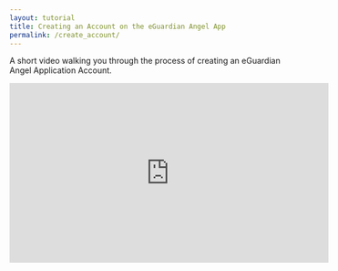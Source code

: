 ```yaml
---
layout: tutorial
title: Creating an Account on the eGuardian Angel App
permalink: /create_account/
---
```


A short video walking you through the process of creating an eGuardian Angel
Application Account.

<p align="center"><iframe width="560" height="315" src="https://www.youtube.com/embed/tCdyzM5UuJk" frameborder="0" allow="accelerometer; autoplay; clipboard-write; encrypted-media; gyroscope; picture-in-picture" allowfullscreen></iframe></p>
